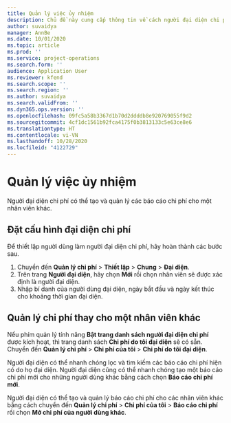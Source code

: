 ```yaml
---
title: Quản lý việc ủy nhiệm
description: Chủ đề này cung cấp thông tin về cách người đại diện chi phí có thể tạo và quản lý báo cáo chi phí cho một nhân viên khác.
author: suvaidya
manager: AnnBe
ms.date: 10/01/2020
ms.topic: article
ms.prod: ''
ms.service: project-operations
ms.search.form: ''
audience: Application User
ms.reviewer: kfend
ms.search.scope: ''
ms.search.region: ''
ms.author: suvaidya
ms.search.validFrom: ''
ms.dyn365.ops.version: ''
ms.openlocfilehash: 09fc5a58b3367d1b70d2ddddb8e920769055f9d2
ms.sourcegitcommit: 4cf1dc1561b92fca4175f0b3813133c5e63ce8e6
ms.translationtype: HT
ms.contentlocale: vi-VN
ms.lasthandoff: 10/28/2020
ms.locfileid: "4122729"
---
```

# <a name="manage-delegation"></a>Quản lý việc ủy nhiệm
Người đại diện chi phí có thể tạo và quản lý các báo cáo chi phí cho một nhân viên khác.

## <a name="configuring-expense-delegation"></a>Đặt cấu hình đại diện chi phí

Để thiết lập người dùng làm người đại diện chi phí, hãy hoàn thành các bước sau. 
1. Chuyển đến **Quản lý chi phí** > **Thiết lập** > **Chung** > **Đại diện**. 
2. Trên trang **Người đại diện**, hãy chọn **Mới** rồi chọn nhân viên sẽ được xác định là người đại diện. 
3. Nhập bí danh của người dùng đại diện, ngày bắt đầu và ngày kết thúc cho khoảng thời gian đại diện.

## <a name="manage-expenses-on-behalf-of-another-employee"></a>Quản lý chi phí thay cho một nhân viên khác

Nếu phím quản lý tính năng **Bật trang danh sách người đại diện chi phí** được kích hoạt, thì trang danh sách **Chi phí do tôi đại diện** sẽ có sẵn. Chuyển đến **Quản lý chi phí** > **Chi phí của tôi** > **Chi phí do tôi đại diện**.

Người đại diện có thể nhanh chóng lọc và tìm kiếm các báo cáo chi phí hiện có do họ đại diện. Người đại diện cũng có thể nhanh chóng tạo một báo cáo chi phí mới cho những người dùng khác bằng cách chọn **Báo cáo chi phí mới**.

Người đại diện có thể tạo và quản lý báo cáo chi phí cho các nhân viên khác bằng cách chuyển đến **Quản lý chi phí** > **Chi phí của tôi** > **Báo cáo chi phí** rồi chọn **Mở chi phí của người dùng khác**.
